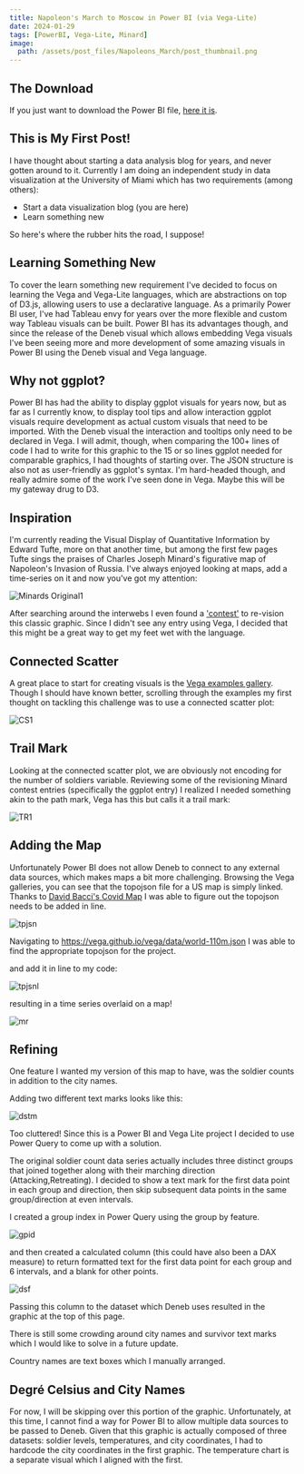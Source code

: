 ```yaml
---
title: Napoleon's March to Moscow in Power BI (via Vega-Lite)
date: 2024-01-29
tags: [PowerBI, Vega-Lite, Minard]
image:
  path: /assets/post_files/Napoleons_March/post_thumbnail.png
---
```


## The Download

If you just want to download the Power BI file, [here it is](/assets/post_files/Napoleons_March/Napoleons_March_PBI_Vega-Lite.pbix).  


## This is My First Post!

I have thought about starting a data analysis blog for years, and never gotten around to it.  Currently I am doing an independent study in data visualization at the University of Miami which has two requirements (among others):
  - Start a data visualization blog (you are here)
  - Learn something new
	
So here's where the rubber hits the road, I suppose!

## Learning Something New
To cover the learn something new requirement I've decided to focus on learning the Vega and Vega-Lite languages, which are abstractions on top of D3.js, allowing users to use a declarative language.  As a primarily Power BI user, I've had Tableau envy for years over the more flexible and custom way Tableau visuals can be built.  Power BI has its advantages though, and since the release of the Deneb visual which allows embedding Vega visuals I've been seeing more and more development of some amazing visuals in Power BI using the Deneb visual and Vega language.

## Why not ggplot?
Power BI has had the ability to display ggplot visuals for years now, but as far as I currently know, to display tool tips and allow interaction ggplot visuals require development as actual custom visuals that need to be imported.  With the Deneb visual the interaction and tooltips only need to be declared in Vega.  I will admit, though, when comparing the 100+ lines of code I had to write for this graphic to the 15 or so lines ggplot needed for comparable graphics, I had thoughts of starting over. The JSON structure is also not as user-friendly as ggplot's syntax.  I'm hard-headed though, and really admire some of the work I've seen done in Vega.  Maybe this will be my gateway drug to D3.

## Inspiration 
I'm currently reading the Visual Display of Quantitative Information by Edward Tufte, more on that another time, but among the first few pages Tufte sings the praises of Charles Joseph Minard's figurative map of Napoleon's Invasion of Russia.  I've always enjoyed looking at maps, add a time-series on it and now you've got my attention:

![Minards Original1](/assets/post_files/Napoleons_March/minard_original.png "Minards Original2")


After searching around the interwebs I even found a ['contest'](https://www.datavis.ca/gallery/re-minard.php)
 to re-vision this classic graphic.  Since I didn't see any entry using Vega, I decided that this might be a great way to get my feet wet with the language.



## Connected Scatter
A great place to start for creating visuals is the [Vega examples gallery](https://vega.github.io/vega-lite/examples/).  Though I should have known better, scrolling through the examples my first thought on tackling this challenge was to use a connected scatter plot: 

![CS1](/assets/post_files/Napoleons_March/connected_scatter.png "CS2")


## Trail Mark
Looking at the connected scatter plot, we are obviously not encoding for the number of soldiers variable.  Reviewing some of the revisioning Minard contest entries (specifically the ggplot entry) I realized I needed something akin to the path mark, Vega has this but calls it a trail mark:

![TR1](/assets/post_files/Napoleons_March/trail_mark.png "TR2")



## Adding the Map 
Unfortunately Power BI does not allow Deneb to connect to any external data sources, which makes maps a bit more challenging.  Browsing the Vega galleries, you can see that the topojson file for a US map is simply linked.  Thanks to [David Bacci's Covid Map](https://github.com/PBI-David/Deneb-Showcase/tree/main/Covid%20Map) I was able to figure out the topojson needs to be added in line.  

![tpjsn](/assets/post_files/Napoleons_March/topojson_link.png "tpjs")

Navigating to https://vega.github.io/vega/data/world-110m.json I was able to find the appropriate topojson for the project.

and add it in line to my code:

![tpjsnl](/assets/post_files/Napoleons_March/topojson_inline.png "tpjsl")

resulting in a time series overlaid on a map!

![mr](/assets/post_files/Napoleons_March/map_result.png "mr")


## Refining

One feature I wanted my version of this map to have, was the soldier counts in addition to the city names.

Adding two different text marks looks like this:

![dstm](/assets/post_files/Napoleons_March/display_survivors_too_many.png "dstm")

Too cluttered!  Since this is a Power BI and Vega Lite project I decided to use Power Query to come up with a solution.

The original soldier count data series actually includes three distinct groups that joined together along with their marching direction (Attacking,Retreating). I decided to show a text mark for the first data point in each group and direction, then skip subsequent data points in the same group/direction at even intervals.

I created a group index in Power Query using the group by feature.

![gpid](/assets/post_files/Napoleons_March/group_index.png "gpid")

and then created a calculated column (this could have also been a DAX measure) to return formatted text for the first data point for each group and 6 intervals, and a blank for other points.

![dsf](/assets/post_files/Napoleons_March/display_survivors_formula.png "dsf")

Passing this column to the dataset which Deneb uses resulted in the graphic at the top of this page.

There is still some crowding around city names and survivor text marks which I would like to solve in a future update.

Country names are text boxes which I manually arranged.

## Degré Celsius and City Names
For now, I will be skipping over this portion of the graphic. Unfortunately, at this time, I cannot find a way for Power BI to allow multiple data sources to be passed to Deneb. Given that this graphic is actually composed of three datasets: soldier levels, temperatures, and city coordinates, I had to hardcode the city coordinates in the first graphic. The temperature chart is a separate visual which I aligned with the first.



